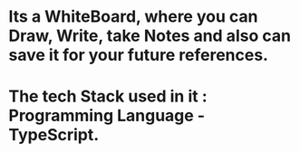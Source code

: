 # Its a WhiteBoard, where you can Draw, Write, take Notes and also can save it for your future references.
# The tech Stack used in it : Programming Language - TypeScript.
